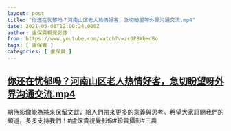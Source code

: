```yaml
---
layout: post
title: "你还在忧郁吗？河南山区老人热情好客，急切盼望呀外界沟通交流.mp4"
date: 2021-05-08T12:00:24.000Z
author: 盧保貴視覺影像
from: https://www.youtube.com/watch?v=zc0P8XbHdBo
tags: [ 盧保貴 ]
categories: [ 盧保貴 ]
---
```

<!--1620475224000-->
[你还在忧郁吗？河南山区老人热情好客，急切盼望呀外界沟通交流.mp4](https://www.youtube.com/watch?v=zc0P8XbHdBo)
------

<div>
期待影像能為將來保留文獻，給人們帶來更多的意義與思考。希望大家訂閱我們的頻道，多多支持我們！#盧保貴視覺影像#珍貴攝影#三農
</div>
